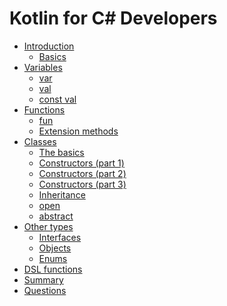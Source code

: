 # Kotlin for C# Developers

* [Introduction](00.%20Introduction.md)
  * [Basics](00.1%20Basics.md)
* [Variables](01.%20Variables.md)
  * [var](01.1.%20var.md)
  * [val](01.2.%20val.md)
  * [const val](01.3.%20const%20val.md)
* [Functions](02.%20Functions.md)
  * [fun](02.1.%20fun.md)
  * [Extension methods](02.2.%20Extension%20methods.md)
* [Classes](03.%20Classes.md)
  * [The basics](03.1.%20The%20basics.md)
  * [Constructors (part 1)](03.2.%20Constructors%20(part%201).md)
  * [Constructors (part 2)](03.3.%20Constructors%20(part%202).md)
  * [Constructors (part 3)](03.4.%20Constructors%20(part%203).md)
  * [Inheritance](03.5.%20Inheritance.md)
  * [open](03.6.%20open.md)
  * [abstract](03.7.%20abstract.md)
* [Other types](04.%20Other%20types.md)
  * [Interfaces](04.1.%20Interfaces.md)
  * [Objects](04.2.%20Objects.md)
  * [Enums](04.3.%20Enums.md)
* [DSL functions](05.%20DSL%20functions.md)
* [Summary](06.%20Summary.md)
* [Questions](07.%20Questions.md)
